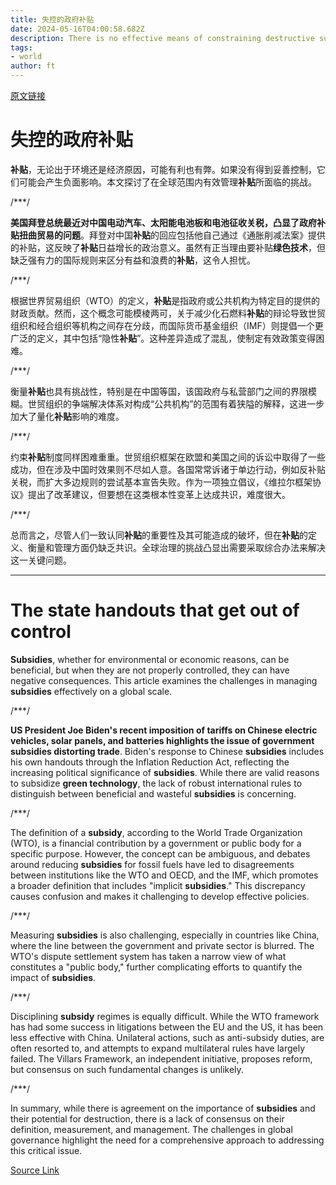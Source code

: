 ```yaml
---
title: 失控的政府补贴
date: 2024-05-16T04:00:58.682Z
description: There is no effective means of constraining destructive subsidies
tags: 
- world
author: ft
---
```


[原文链接](https://ft.com/content/d3362dee-f9cc-470e-a6c2-8daf72932a72)

# 失控的政府补贴

**补贴**，无论出于环境还是经济原因，可能有利也有弊。如果没有得到妥善控制，它们可能会产生负面影响。本文探讨了在全球范围内有效管理**补贴**所面临的挑战。 

/***/

**美国拜登总统最近对中国电动汽车、太阳能电池板和电池征收关税，凸显了政府补贴扭曲贸易的问题**。拜登对中国**补贴**的回应包括他自己通过《通胀削减法案》提供的补贴，这反映了**补贴**日益增长的政治意义。虽然有正当理由要补贴**绿色技术**，但缺乏强有力的国际规则来区分有益和浪费的**补贴**，这令人担忧。 

/***/

根据世界贸易组织（WTO）的定义，**补贴**是指政府或公共机构为特定目的提供的财政贡献。然而，这个概念可能模棱两可，关于减少化石燃料**补贴**的辩论导致世贸组织和经合组织等机构之间存在分歧，而国际货币基金组织（IMF）则提倡一个更广泛的定义，其中包括“隐性**补贴**”。这种差异造成了混乱，使制定有效政策变得困难。 

/***/

衡量**补贴**也具有挑战性，特别是在中国等国，该国政府与私营部门之间的界限模糊。世贸组织的争端解决体系对构成“公共机构”的范围有着狭隘的解释，这进一步加大了量化**补贴**影响的难度。 

/***/

约束**补贴**制度同样困难重重。世贸组织框架在欧盟和美国之间的诉讼中取得了一些成功，但在涉及中国时效果则不尽如人意。各国常常诉诸于单边行动，例如反补贴关税，而扩大多边规则的尝试基本宣告失败。作为一项独立倡议，《维拉尔框架协议》提出了改革建议，但要想在这类根本性变革上达成共识，难度很大。 

/***/

总而言之，尽管人们一致认同**补贴**的重要性及其可能造成的破坏，但在**补贴**的定义、衡量和管理方面仍缺乏共识。全球治理的挑战凸显出需要采取综合办法来解决这一关键问题。

---

# The state handouts that get out of control

**Subsidies**, whether for environmental or economic reasons, can be beneficial, but when they are not properly controlled, they can have negative consequences. This article examines the challenges in managing **subsidies** effectively on a global scale. 

/***/

**US President Joe Biden's recent imposition of tariffs on Chinese electric vehicles, solar panels, and batteries highlights the issue of government subsidies distorting trade**. Biden's response to Chinese **subsidies** includes his own handouts through the Inflation Reduction Act, reflecting the increasing political significance of **subsidies**. While there are valid reasons to subsidize **green technology**, the lack of robust international rules to distinguish between beneficial and wasteful **subsidies** is concerning. 

/***/

The definition of a **subsidy**, according to the World Trade Organization (WTO), is a financial contribution by a government or public body for a specific purpose. However, the concept can be ambiguous, and debates around reducing **subsidies** for fossil fuels have led to disagreements between institutions like the WTO and OECD, and the IMF, which promotes a broader definition that includes "implicit **subsidies**." This discrepancy causes confusion and makes it challenging to develop effective policies. 

/***/

Measuring **subsidies** is also challenging, especially in countries like China, where the line between the government and private sector is blurred. The WTO's dispute settlement system has taken a narrow view of what constitutes a "public body," further complicating efforts to quantify the impact of **subsidies**. 

/***/

Disciplining **subsidy** regimes is equally difficult. While the WTO framework has had some success in litigations between the EU and the US, it has been less effective with China. Unilateral actions, such as anti-subsidy duties, are often resorted to, and attempts to expand multilateral rules have largely failed. The Villars Framework, an independent initiative, proposes reform, but consensus on such fundamental changes is unlikely. 

/***/

In summary, while there is agreement on the importance of **subsidies** and their potential for destruction, there is a lack of consensus on their definition, measurement, and management. The challenges in global governance highlight the need for a comprehensive approach to addressing this critical issue.

[Source Link](https://ft.com/content/d3362dee-f9cc-470e-a6c2-8daf72932a72)


